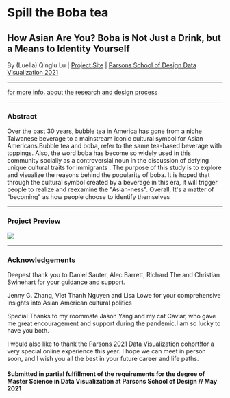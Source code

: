 # Spill the Boba tea
## How Asian Are You? Boba is Not Just a Drink, but a Means to Identity Yourself

By (Luella) Qinglu Lu | [Project Site](https://tongtongluu.github.io/thesis) | [Parsons School of Design Data Visualization 2021](https://parsons.nyc/thesis-2021/) 

---
 
 [for more info. about the research and design process](https://github.com/tongtongluu/bubbleTea-DataVis-Thesis/blob/main/documentation/readme.md)

---

### Abstract

Over the past 30 years, bubble tea in America has gone from a niche Taiwanese beverage to a mainstream iconic cultural symbol for Asian Americans.Bubble tea and boba, refer to the same tea-based beverage with toppings. Also, the word boba has become so widely used in this community socially as a controversial noun in the discussion of  defying unique cultural traits for immigrants . The purpose of this study is to explore and visualize the reasons behind the popularity of boba. It is hoped that through the cultural symbol created by a beverage in this era, it will trigger people to realize and reexamine the "Asian-ness". Overall, It's a matter of “becoming”  as  how people choose to identify themselves

---

### Project Preview
![](https://github.com/tongtongluu/bubbleTea-DataVis-Thesis/blob/main/preview.png)

---

### Acknowledgements

Deepest thank you to Daniel Sauter, Alec Barrett, Richard The and Christian Swinehart for your guidance and support.

Jenny G. Zhang, Viet Thanh Nguyen and Lisa Lowe for your comprehensive insights into Asian American cultural politics

Special Thanks to my roommate Jason Yang and my cat Caviar, who gave me great encouragement and support during the pandemic.I am so lucky to have you both.

I would also like to thank the [Parsons 2021 Data Visualization cohort](https://parsons.nyc/thesis-2021/)!for a very special online experience this year. I hope we can meet in person soon, and I wish you all the best in your future career and life paths.



#### Submitted in partial fulfillment of the requirements for the degree of Master Science in Data Visualization at Parsons School of Design // May 2021